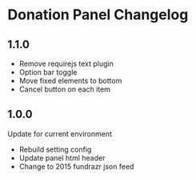 # Donation Panel Changelog

## 1.1.0

- Remove requirejs text plugin
- Option bar toggle
- Move fixed elements to bottom
- Cancel button on each item

## 1.0.0

Update for current environment

- Rebuild setting config
- Update panel html header
- Change to 2015 fundrazr json feed
